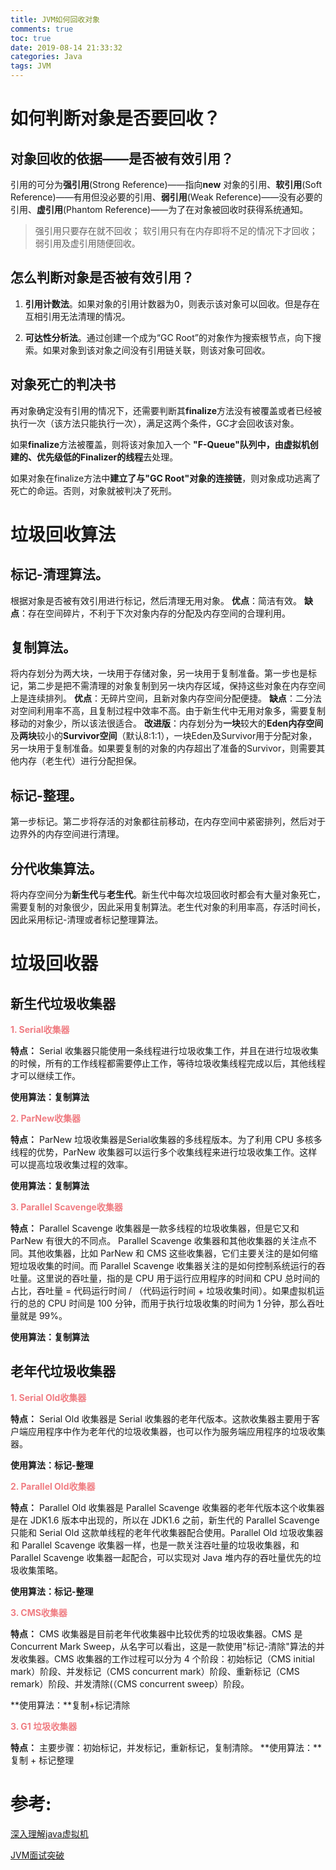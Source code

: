 ```yaml
---
title: JVM如何回收对象
comments: true
toc: true
date: 2019-08-14 21:33:32
categories: Java
tags: JVM
---
```


# 如何判断对象是否要回收？

## 对象回收的依据——是否被有效引用？

引用的可分为**强引用**(Strong Reference)——指向**new** 对象的引用、**软引用**(Soft Reference)——有用但没必要的引用、**弱引用**(Weak Reference)——没有必要的引用、**虚引用**(Phantom Reference)——为了在对象被回收时获得系统通知。

> 强引用只要存在就不回收；
> 软引用只有在内存即将不足的情况下才回收；
> 弱引用及虚引用随便回收。

## 怎么判断对象是否被有效引用？

1. **引用计数法**。如果对象的引用计数器为0，则表示该对象可以回收。但是存在互相引用无法清理的情况。

2. **可达性分析法**。通过创建一个成为“GC Root”的对象作为搜索根节点，向下搜索。如果对象到该对象之间没有引用链关联，则该对象可回收。

## 对象死亡的判决书

再对象确定没有引用的情况下，还需要判断其**finalize**方法没有被覆盖或者已经被执行一次（该方法只能执行一次），满足这两个条件，GC才会回收该对象。

如果**finalize**方法被覆盖，则将该对象加入一个 **"F-Queue"**队列中，由虚拟机创建的、优先级低的**Finalizer的线程**去处理。

如果对象在finalize方法中**建立了与"GC Root"对象的连接链**，则对象成功逃离了死亡的命运。否则，对象就被判决了死刑。

# 垃圾回收算法

## 标记-清理算法。

根据对象是否被有效引用进行标记，然后清理无用对象。
    **优点**：简洁有效。
    **缺点**：存在空间碎片，不利于下次对象内存的分配及内存空间的合理利用。

## 复制算法。

将内存划分为两大块，一块用于存储对象，另一块用于复制准备。第一步也是标记，第二步是把不需清理的对象复制到另一块内存区域，保持这些对象在内存空间上是连续排列。
    **优点**：无碎片空间，且新对象内存空间分配便捷。
    **缺点**：二分法对空间利用率不高，且复制过程中效率不高。由于新生代中无用对象多，需要复制移动的对象少，所以该法很适合。
    **改进版**：内存划分为**一块**较大的**Eden内存空间**及**两块**较小的**Survivor空间**（默认8:1:1），一块Eden及Survivor用于分配对象，另一块用于复制准备。如果要复制的对象的内存超出了准备的Survivor，则需要其他内存（老生代）进行分配担保。

## 标记-整理。

第一步标记。第二步将存活的对象都往前移动，在内存空间中紧密排列，然后对于边界外的内存空间进行清理。

## 分代收集算法。

将内存空间分为**新生代**与**老生代**。新生代中每次垃圾回收时都会有大量对象死亡，需要复制的对象很少，因此采用复制算法。老生代对象的利用率高，存活时间长，因此采用标记-清理或者标记整理算法。

# 垃圾回收器

## 新生代垃圾收集器

**<font color=#f07c82>1. Serial收集器</font>** 

**特点：** Serial 收集器只能使用一条线程进行垃圾收集工作，并且在进行垃圾收集的时候，所有的工作线程都需要停止工作，等待垃圾收集线程完成以后，其他线程才可以继续工作。

**使用算法：复制算法**

**<font color=#f07c82>2. ParNew收集器</font>** 

**特点：** ParNew 垃圾收集器是Serial收集器的多线程版本。为了利用 CPU 多核多线程的优势，ParNew 收集器可以运行多个收集线程来进行垃圾收集工作。这样可以提高垃圾收集过程的效率。

**使用算法：复制算法**

**<font color=#f07c82>3. Parallel Scavenge收集器</font>** 

**特点：** Parallel Scavenge 收集器是一款多线程的垃圾收集器，但是它又和 ParNew 有很大的不同点。
Parallel Scavenge 收集器和其他收集器的关注点不同。其他收集器，比如 ParNew 和 CMS 这些收集器，它们主要关注的是如何缩短垃圾收集的时间。而 Parallel Scavenge 收集器关注的是如何控制系统运行的吞吐量。这里说的吞吐量，指的是 CPU 用于运行应用程序的时间和 CPU 总时间的占比，吞吐量 = 代码运行时间 / （代码运行时间 + 垃圾收集时间）。如果虚拟机运行的总的 CPU 时间是 100 分钟，而用于执行垃圾收集的时间为 1 分钟，那么吞吐量就是 99%。

**使用算法：复制算法**

## 老年代垃圾收集器

**<font color=#f07c82>1. Serial Old收集器</font>** 

**特点：** Serial Old 收集器是 Serial 收集器的老年代版本。这款收集器主要用于客户端应用程序中作为老年代的垃圾收集器，也可以作为服务端应用程序的垃圾收集器。

**使用算法：标记-整理**

**<font color=#f07c82>2. Parallel Old收集器</font>**

**特点：** Parallel Old 收集器是 Parallel Scavenge 收集器的老年代版本这个收集器是在 JDK1.6 版本中出现的，所以在 JDK1.6 之前，新生代的 Parallel Scavenge 只能和 Serial Old 这款单线程的老年代收集器配合使用。Parallel Old 垃圾收集器和 Parallel Scavenge 收集器一样，也是一款关注吞吐量的垃圾收集器，和 Parallel Scavenge 收集器一起配合，可以实现对 Java 堆内存的吞吐量优先的垃圾收集策略。

**使用算法：标记-整理**

**<font color=#f07c82>3. CMS收集器</font>**

**特点：** CMS 收集器是目前老年代收集器中比较优秀的垃圾收集器。CMS 是 Concurrent Mark Sweep，从名字可以看出，这是一款使用"标记-清除"算法的并发收集器。CMS 收集器的工作过程可以分为 4 个阶段：初始标记（CMS initial mark）阶段、并发标记（CMS concurrent mark）阶段、重新标记（CMS remark）阶段、并发清除(（CMS concurrent sweep）阶段。

**使用算法：**复制+标记清除

**<font color=#f07c82>3. G1 垃圾收集器</font>**

**特点：** 主要步骤：初始标记，并发标记，重新标记，复制清除。
**使用算法：**复制 + 标记整理


# 参考:

[深入理解java虚拟机](https://book.douban.com/subject/6522893/)  

[JVM面试突破](https://zhuanlan.zhihu.com/p/79794189)


